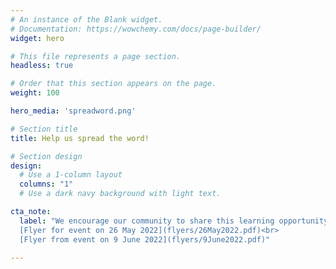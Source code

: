```yaml
---
# An instance of the Blank widget.
# Documentation: https://wowchemy.com/docs/page-builder/
widget: hero

# This file represents a page section.
headless: true

# Order that this section appears on the page.
weight: 100

hero_media: 'spreadword.png'

# Section title
title: Help us spread the word!

# Section design
design:
  # Use a 1-column layout
  columns: "1"
  # Use a dark navy background with light text.

cta_note:
  label: "We encourage our community to share this learning opportunity with colleagues at South African research organisations. You're welcome to share the flyers below. <br> [EMPOWER overview flyer](flyers/empower.pdf)<br>[Flyer from event on 19 May 2022](flyers/19May2022.pdf)<br>
  [Flyer for event on 26 May 2022](flyers/26May2022.pdf)<br>
  [Flyer from event on 9 June 2022](flyers/9June2022.pdf)"

---
```


